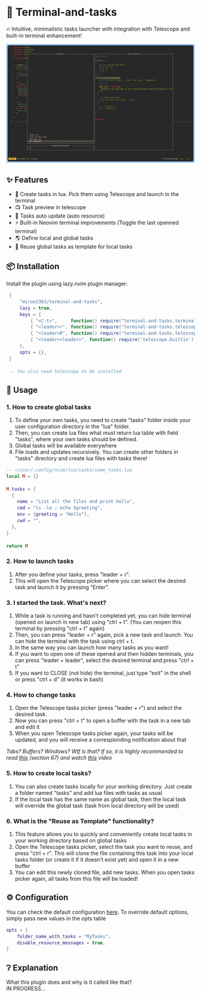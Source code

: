 # 🥷 Terminal-and-tasks 

🔥  Intuitive, minimalistic tasks launcher with integration with Telescope and built-in terminal enhancement!

![Preview](./demo/preview.png)


## ✨ Features
- 🔭 Create tasks in lua. Pick them using Telescope and launch in the terminal
- 📺 Task preview in telescope
- 🤖 Tasks auto update (auto resource)
- ⚡️ Built-in Neovim terminal improvements (Toggle the last openned terminal)
- 🌎 Define local and global tasks
- 👻 Reuse global tasks as template for local tasks




## 📦 Installation
Install the plugin using lazy.nvim plugin manager:

```lua
 {
     "miron2363/terminal-and-tasks",
     lazy = true,
     keys = {
         { "<C-t>",     function() require("terminal-and-tasks.terminal_tweaks").toggle_last_openned_terminal() end, mode = { "n", "t" } },
         { "<leader>r", function() require("terminal-and-tasks.telescope_tasks").tasks_picker() end },
         { "<leader>R", function() require("terminal-and-tasks.telescope_tasks").run_last_runned_task() end },
         { "<leader><leader>", function() require('telescope.builtin').buffers({path_display = {'tail'}, sort_mru = true, ignore_current_buffer = true}) end}
     },
     opts = {},
 }

 -- You also need telescope to be installed
```


## 🚀 Usage
### 1. How to create global tasks
1. To define your own tasks, you need to create "tasks" folder inside your user configuration directory in the "lua" folder.  
2. Then, you can create lua files what must return lua table with field "tasks", where your own tasks should be defined.
3. Global tasks will be available everywhere
4. File loads and updates recursively. You can create other folders in "tasks" directory and create lua files with tasks there!

```lua
-- ~/user/.config/nvim/lua/tasks/some_tasks.lua 
local M = {}

M.tasks = {
  {
    name = "List all the files and print hello",
    cmd = "ls -la ; echo $greeting",
    env = {greeting = "Hello"},
    cwd = "",
  },
}

return M

```

### 2. How to launch tasks
1. After you define your tasks, press "leader + r".
2. This will open the Telescope picker where you can select the desired task and launch it by pressing "Enter".

### 3. I started the task. What's next?
1. While a task is running and hasn't completed yet, you can hide terminal (opened on launch in new tab) using "ctrl + t". (You can reopen this terminal by pressing "ctrl + t" again)
2. Then, you can press "leader + r" again, pick a new task and launch. You can hide the terminal with the task using ctrl + t.
3. In the same way you can launch how many tasks as you want!
4. If you want to open one of these opened and then hidden terminals, you can press "leader + leader", select the desired terminal and press "ctrl + t"
5. If you want to CLOSE (not hide) the terminal, just type "exit" in the shell or press "ctrl + d" (it works in bash)

### 4. How to change tasks
1. Open the Telescope tasks picker (press "leader + r") and select the desired task.      
2. Now you can press "ctrl + t" to open a buffer with the task in a new tab and edit it
3. When you open Telescope tasks picker again, your tasks will be updated, and you will receive a correspionding notification about that


*Tabs? Buffers? Windows? Wtf is that? If so, it is highly recommended to read [this](https://betterprogramming.pub/50-vim-mode-tips-for-ide-users-f7b525a794b3#:~:text=colorless%20diff%20command.-,67.%20Vim%20tabs,-It%20must%20be) (section 67) and watch [this](https://www.youtube.com/watch?v=_6OqJrdbfs0&t=221s) video*

### 5. How to create local tasks?
1. You can also create tasks locally for your working directory. Just create a folder named "tasks" and add lua files with tasks as usual
2. If the local task has the same name as global task, then the local task will override the global task (task from local directory will be used)

### 6. What is the "Reuse as Template" functionality?
1. This feature allows you to quickly and conveniently create local tasks in your working directory based on global tasks
2. Open the Telescope tasks picker, select the task you want to reuse, and press "ctrl + r". This will clone the file containing this task into your local tasks folder (or create it if it doesn't exist yet) and open it in a new buffer
3. You can edit this newly cloned file, add new tasks. When you open tasks picker again, all tasks from this file will be loaded!


## ⚙️ Configuration
You can check the default configuration [here](./lua/terminal-and-tasks/config.lua). To override default options, simply pass new values in the opts table
```lua
opts = {
    folder_name_with_tasks = "MyTasks",
    disable_resource_messages = true,
}
```


## ❔ Explanation
What this plugin does and why is it called like that?   
IN PROGRESS...

